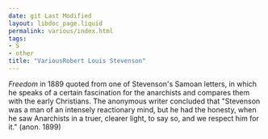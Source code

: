 ```yaml
---
date: git Last Modified
layout: libdoc_page.liquid
permalink: various/index.html
tags:
- S
- other
title: "VariousRobert Louis Stevenson"
---
```


_Freedom_ in 1889 quoted from one of Stevenson's Samoan letters, in which he speaks of a certain fascination for the anarchists and compares them with the early Christians. The anonymous writer concluded that  "Stevenson was a man of an intensely reactionary mind, but he had the honesty, when he saw Anarchists in a truer, clearer light, to say so, and we respect him for it." (anon. 1899)